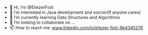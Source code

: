 - 👋 Hi, I’m @EliezerFioti
- 👀 I’m interested in Java development and soccer(If anyone cares)
- 🌱 I’m currently learning Data Structures and Algorithms
- 💞️ I’m looking to collaborate on ...
- 📫 How to reach me: www.linkedin.com/in/eliezer-fioti-8b4345276

<!---
EliezerFioti/EliezerFioti is a ✨ special ✨ repository because its `README.md` (this file) appears on your GitHub profile.
You can click the Preview link to take a look at your changes.
--->
